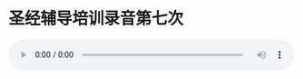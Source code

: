 # 圣经辅导培训录音第七次

<audio style="width: 100%;" preload="false" controls controlslist="nodownload"><source src="//cdn.simai.ml/audio/mp3/old/12232.mp3" type="audio/mpeg">Your browser does not support the audio element.</audio>


